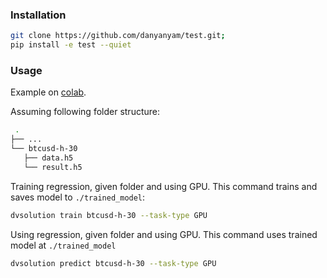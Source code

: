 ### Installation

```bash
git clone https://github.com/danyanyam/test.git;
pip install -e test --quiet
```

### Usage

Example on [colab](https://colab.research.google.com/drive/167J6yaqFGRiDLkYrYbwPr23M4wsUOtn2?usp=sharing).

Assuming following folder structure:

```bash
 .
├── ...
└── btcusd-h-30
   ├── data.h5
   └── result.h5

```

Training regression, given folder and using GPU. This command trains and
saves model to `./trained_model`:

```bash
dvsolution train btcusd-h-30 --task-type GPU
```

Using regression, given folder and using GPU. This command uses trained
model at `./trained_model`

```bash
dvsolution predict btcusd-h-30 --task-type GPU
```
